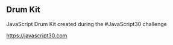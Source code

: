 ## Drum Kit
JavaScript Drum Kit created during the #JavaScript30 challenge

https://javascript30.com
